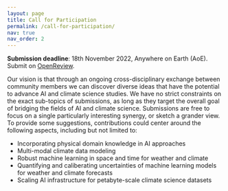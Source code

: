 ```yaml
---
layout: page
title: Call for Participation
permalink: /call-for-participation/
nav: true
nav_order: 2
---
```


**Submission deadline**: 18th November 2022, Anywhere on Earth (AoE). Submit on [OpenReview](https://openreview.net/group?id=AAAI.org/2023/Bridge/AICS).


Our vision is that through an ongoing cross-disciplinary exchange between community members we can discover diverse ideas that have the potential to advance AI and climate science studies.
We have no strict constraints on the exact sub-topics of submissions, as long as they target the overall goal of bridging the fields of AI and climate science. 
Submissions are free to focus on a single particularly interesting synergy, or sketch a grander view. 
To provide some suggestions, contributions could center around the following aspects, including but not limited to:

- Incorporating physical domain knowledge in AI approaches
- Multi-modal climate data modeling
- Robust machine learning in space and time for weather and climate
- Quantifying and caliberating uncertainties of machine learning models for weather and climate forecasts
- Scaling AI infrastructure for petabyte-scale climate science datasets
